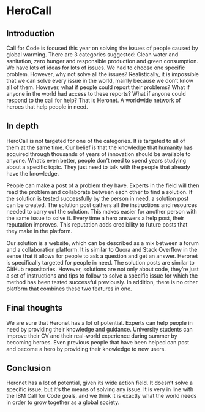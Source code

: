 # HeroCall

## Introduction
Call for Code is focused this year on solving the issues of people caused by global warming.
There are 3 categories suggested: Clean water and sanitation, zero hunger and responsible
production and green consumption.
We have lots of ideas for lots of issues. We had to choose one specific problem. However, why
not solve all the issues? Realistically, it is impossible that we can solve every issue in the world,
mainly because we don’t know all of them. However, what if people could report their
problems? What if anyone in the world had access to these reports? What if anyone could
respond to the call for help? That is Heronet. A worldwide network of heroes that help people
in need.

## In depth
HeroCall is not targeted for one of the categories. It is targeted to all of them at the same time.
Our belief is that the knowledge that humanity has acquired through thousands of years of
innovation should be available to anyone. What’s even better, people don’t need to spend
years studying about a specific topic. They just need to talk with the people that already have
the knowledge.

People can make a post of a problem they have. Experts in the field will then read the
problem and collaborate between each other to find a solution. If the solution is tested
successfully by the person in need, a solution post can be created. The solution post gathers all
the instructions and resources needed to carry out the solution. This makes easier for another
person with the same issue to solve it.
Every time a hero answers a help post, their reputation improves. This reputation adds
credibility to future posts that they make in the platform.

Our solution is a website, which can be described as a mix between a forum and a
collaboration platform. It is similar to Quora and Stack Overflow in the sense that it allows for
people to ask a question and get an answer. Heronet is specifically targeted for people in need.
The solution posts are similar to GitHub repositories. However, solutions are not only about
code, they’re just a set of instructions and tips to follow to solve a specific issue for which the
method has been tested successful previously.
In addition, there is no other platform that combines these two features in one.

## Final thoughts
We are sure that Heronet has a lot of potential. Experts can help people in need by providing
their knowledge and guidance. University students can improve their CV and their real-world
experience during summer by becoming heroes. Even previous people that have been helped
can post and become a hero by providing their knowledge to new users.

## Conclusion
Heronet has a lot of potential, given its wide action field. It doesn’t solve a specific issue, but it’s the
means of solving any issue. It is very in line with the IBM Call for Code goals, and we think it is
exactly what the world needs in order to grow together as a global society.
